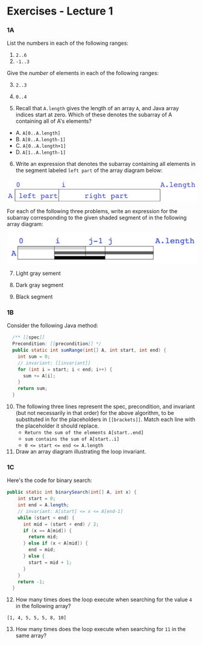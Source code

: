 # Exercises - Lecture 1

### 1A

List the numbers in each of the following ranges:

1. `2..6`
2. `-1..3`

Give the *number* of elements in each of the following ranges:

3. `2..3`
4. `0..4`

5. Recall that `A.length` gives the length of an array `A`, and Java array indices start at zero. Which of these denotes the subarray of A containing all of A's elements?
  * A. `A[0..A.length]`
  * B. `A[0..A.length-1]`
  * C. `A[0..A.length+1]`
  * D. `A[1..A.length-1]`

6. Write an expression that denotes the subarray containing all elements in the segment labeled `left part` of the array diagram below:

![](E016.png)

For each of the following three problems, write an expression for the subarray corresponding to the given shaded segment of in the following array diagram:

![](E017.png)

7. Light gray sement

8. Dark gray segment

9. Black segment

### 1B

Consider the following Java method:

```java
  /** [[spec]] 
  Precondition: [[precondition]] */
  public static int sumRange(int[] A, int start, int end) {
    int sum = 0;
    // invariant: [[invariant]]
    for (int i = start; i < end; i++) {
      sum += A[i];
    }
    return sum;
  }
```

10. The following three lines represent the spec, precondition, and invariant (but not necessarily in that order) for the above algorithm, to be substituted in for the placeholders in `[[brackets]]`. Match each line with the placeholder it should replace.
    * `Return the sum of the elements A[start..end] `
    * `sum contains the sum of A[start..i]`
    * `0 <= start <= end <= A.length`
11. Draw an array diagram illustrating the loop invariant.

### 1C

Here's the code for binary search:

```java
public static int binarySearch(int[] A, int x) {
    int start = 0;
    int end = A.length;
    // invariant: A[start] <= x <= A[end-1]
    while (start < end) {
      int mid = (start + end) / 2;
      if (x == A[mid]) {
        return mid;
      } else if (x < A[mid]) {
        end = mid;
      } else {
        start = mid + 1;
      }
    }
    return -1;
  }
```

12. How many times does the loop execute when searching for the value `4` in the following array?

```
[1, 4, 5, 5, 5, 8, 10]
```

13. How many times does the loop execute when searching for `11` in the same array?

